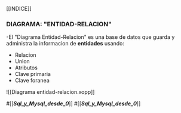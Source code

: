 [[INDICE]]
### DIAGRAMA: "ENTIDAD-RELACION"
-El "Diagrama Entidad-Relacion" es una base de datos que guarda y administra la informacion de **entidades** usando:
- Relacion
- Union
- Atributos
- Clave primaria
- Clave foranea

![[Diagrama entidad-relacion.xopp]]
























#[[___Sql_y_Mysql_desde_0___]]
#[[___Sql_y_Mysql_desde_0___]]